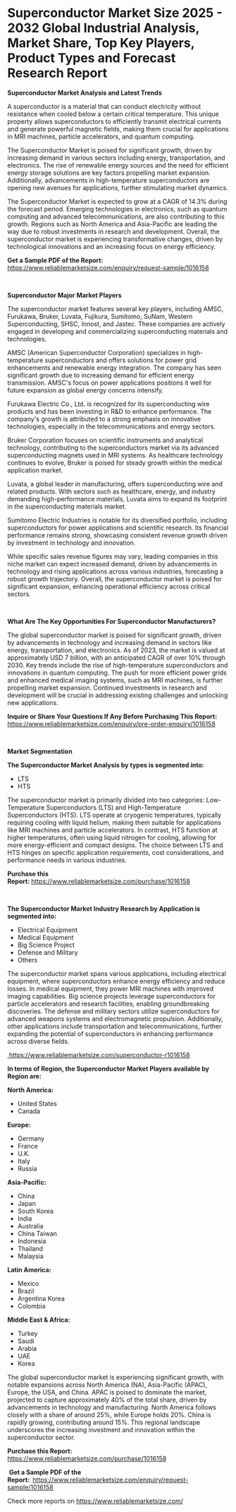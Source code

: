 <p><h1>Superconductor Market Size 2025 - 2032 Global Industrial Analysis, Market Share, Top Key Players, Product Types and Forecast Research Report</h1></p><p><strong>Superconductor Market Analysis and Latest Trends</strong></p>
<p><p>A superconductor is a material that can conduct electricity without resistance when cooled below a certain critical temperature. This unique property allows superconductors to efficiently transmit electrical currents and generate powerful magnetic fields, making them crucial for applications in MRI machines, particle accelerators, and quantum computing.</p><p>The Superconductor Market is poised for significant growth, driven by increasing demand in various sectors including energy, transportation, and electronics. The rise of renewable energy sources and the need for efficient energy storage solutions are key factors propelling market expansion. Additionally, advancements in high-temperature superconductors are opening new avenues for applications, further stimulating market dynamics.</p><p>The Superconductor Market is expected to grow at a CAGR of 14.3% during the forecast period. Emerging technologies in electronics, such as quantum computing and advanced telecommunications, are also contributing to this growth. Regions such as North America and Asia-Pacific are leading the way due to robust investments in research and development. Overall, the superconductor market is experiencing transformative changes, driven by technological innovations and an increasing focus on energy efficiency.</p></p>
<p><strong>Get a Sample PDF of the Report:&nbsp;</strong> <a href="https://www.reliablemarketsize.com/enquiry/request-sample/1016158?utm_campaign=1836&utm_medium=2&utm_source=Github&utm_content=ia&utm_term=31012025&utm_id=superconductor">https://www.reliablemarketsize.com/enquiry/request-sample/1016158</a></p>
<p>&nbsp;</p>
<p><strong>Superconductor Major Market Players</strong></p>
<p><p>The superconductor market features several key players, including AMSC, Furukawa, Bruker, Luvata, Fujikura, Sumitomo, SuNam, Western Superconducting, SHSC, Innost, and Jastec. These companies are actively engaged in developing and commercializing superconducting materials and technologies.</p><p>AMSC (American Superconductor Corporation) specializes in high-temperature superconductors and offers solutions for power grid enhancements and renewable energy integration. The company has seen significant growth due to increasing demand for efficient energy transmission. AMSC's focus on power applications positions it well for future expansion as global energy concerns intensify.</p><p>Furukawa Electric Co., Ltd. is recognized for its superconducting wire products and has been investing in R&D to enhance performance. The company's growth is attributed to a strong emphasis on innovative technologies, especially in the telecommunications and energy sectors.</p><p>Bruker Corporation focuses on scientific instruments and analytical technology, contributing to the superconductors market via its advanced superconducting magnets used in MRI systems. As healthcare technology continues to evolve, Bruker is poised for steady growth within the medical application market.</p><p>Luvata, a global leader in manufacturing, offers superconducting wire and related products. With sectors such as healthcare, energy, and industry demanding high-performance materials, Luvata aims to expand its footprint in the superconducting materials market.</p><p>Sumitomo Electric Industries is notable for its diversified portfolio, including superconductors for power applications and scientific research. Its financial performance remains strong, showcasing consistent revenue growth driven by investment in technology and innovation.</p><p>While specific sales revenue figures may vary, leading companies in this niche market can expect increased demand, driven by advancements in technology and rising applications across various industries, forecasting a robust growth trajectory. Overall, the superconductor market is poised for significant expansion, enhancing operational efficiency across critical sectors.</p></p>
<p>&nbsp;</p>
<p><strong>What Are The Key Opportunities For Superconductor Manufacturers?</strong></p>
<p><p>The global superconductor market is poised for significant growth, driven by advancements in technology and increasing demand in sectors like energy, transportation, and electronics. As of 2023, the market is valued at approximately USD 7 billion, with an anticipated CAGR of over 10% through 2030. Key trends include the rise of high-temperature superconductors and innovations in quantum computing. The push for more efficient power grids and enhanced medical imaging systems, such as MRI machines, is further propelling market expansion. Continued investments in research and development will be crucial in addressing existing challenges and unlocking new applications.</p></p>
<p><strong>Inquire or Share Your Questions If Any Before Purchasing This Report:</strong> <a href="https://www.reliablemarketsize.com/enquiry/pre-order-enquiry/1016158?utm_campaign=1836&utm_medium=2&utm_source=Github&utm_content=ia&utm_term=31012025&utm_id=superconductor">https://www.reliablemarketsize.com/enquiry/pre-order-enquiry/1016158</a></p>
<p>&nbsp;</p>
<p><strong>Market Segmentation</strong></p>
<p><strong>The Superconductor Market Analysis by types is segmented into:</strong></p>
<p><ul><li>LTS</li><li>HTS</li></ul></p>
<p><p>The superconductor market is primarily divided into two categories: Low-Temperature Superconductors (LTS) and High-Temperature Superconductors (HTS). LTS operate at cryogenic temperatures, typically requiring cooling with liquid helium, making them suitable for applications like MRI machines and particle accelerators. In contrast, HTS function at higher temperatures, often using liquid nitrogen for cooling, allowing for more energy-efficient and compact designs. The choice between LTS and HTS hinges on specific application requirements, cost considerations, and performance needs in various industries.</p></p>
<p><strong>Purchase this Report:&nbsp;</strong><a href="https://www.reliablemarketsize.com/purchase/1016158?utm_campaign=1836&utm_medium=2&utm_source=Github&utm_content=ia&utm_term=31012025&utm_id=superconductor">https://www.reliablemarketsize.com/purchase/1016158</a></p>
<p>&nbsp;</p>
<p><strong>The Superconductor Market Industry Research by Application is segmented into:</strong></p>
<p><ul><li>Electrical Equipment</li><li>Medical Equipment</li><li>Big Science Project</li><li>Defense and Military</li><li>Others</li></ul></p>
<p><p>The superconductor market spans various applications, including electrical equipment, where superconductors enhance energy efficiency and reduce losses. In medical equipment, they power MRI machines with improved imaging capabilities. Big science projects leverage superconductors for particle accelerators and research facilities, enabling groundbreaking discoveries. The defense and military sectors utilize superconductors for advanced weapons systems and electromagnetic propulsion. Additionally, other applications include transportation and telecommunications, further expanding the potential of superconductors in enhancing performance across diverse fields.</p></p>
<p><a href="https://www.reliablemarketsize.com/superconductor-r1016158?utm_campaign=1836&utm_medium=2&utm_source=Github&utm_content=ia&utm_term=31012025&utm_id=superconductor">&nbsp;https://www.reliablemarketsize.com/superconductor-r1016158</a></p>
<p><strong>In terms of Region, the Superconductor Market Players available by Region are:</strong></p>
<p>
    <p> <strong> North America: </strong>
        <ul>
            <li>United States</li>
            <li>Canada</li>
        </ul>
        </p> 
    <p> <strong> Europe: </strong>
        <ul>
            <li>Germany</li>
            <li>France</li>
            <li>U.K.</li>
            <li>Italy</li>
            <li>Russia</li>
        </ul>
        </p> 
    <p> <strong> Asia-Pacific: </strong>
        <ul>
            <li>China</li>
            <li>Japan</li>
            <li>South Korea</li>
            <li>India</li>
            <li>Australia</li>
            <li>China Taiwan</li>
            <li>Indonesia</li>
            <li>Thailand</li>
            <li>Malaysia</li>
        </ul>
        </p> 
    <p> <strong> Latin America: </strong>
        <ul>
            <li>Mexico</li>
            <li>Brazil</li>
            <li>Argentina Korea</li>
            <li>Colombia</li>
        </ul>
        </p> 
    <p> <strong> Middle East & Africa: </strong>
        <ul>
            <li>Turkey</li>
            <li>Saudi</li>
            <li>Arabia</li>
            <li>UAE</li>
            <li>Korea</li>
        </ul>
    </p>
    </p>
<p><p>The global superconductor market is experiencing significant growth, with notable expansions across North America (NA), Asia-Pacific (APAC), Europe, the USA, and China. APAC is poised to dominate the market, projected to capture approximately 40% of the total share, driven by advancements in technology and manufacturing. North America follows closely with a share of around 25%, while Europe holds 20%. China is rapidly growing, contributing around 15%. This regional landscape underscores the increasing investment and innovation within the superconductor sector.</p></p>
<p><strong>Purchase this Report: </strong><a href="https://www.reliablemarketsize.com/purchase/1016158?utm_campaign=1836&utm_medium=2&utm_source=Github&utm_content=ia&utm_term=31012025&utm_id=superconductor">https://www.reliablemarketsize.com/purchase/1016158</a></p>
<p>&nbsp;<strong>Get a Sample PDF of the Report:&nbsp;&nbsp;</strong><a href="https://www.reliablemarketsize.com/enquiry/request-sample/1016158?utm_campaign=1836&utm_medium=2&utm_source=Github&utm_content=ia&utm_term=31012025&utm_id=superconductor">https://www.reliablemarketsize.com/enquiry/request-sample/1016158</a></p>
<p><strong></strong></p>
<p>Check more reports on <a href="https://www.reliablemarketsize.com/?utm_campaign=1836&utm_medium=2&utm_source=Github&utm_content=ia&utm_term=31012025&utm_id=superconductor">https://www.reliablemarketsize.com/</a></p>